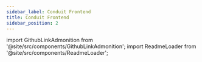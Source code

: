 ```yaml
---
sidebar_label: Conduit Frontend
title: Conduit Frontend
sidebar_position: 2
---
```


import GithubLinkAdmonition from '@site/src/components/GithubLinkAdmonition';
import ReadmeLoader from '@site/src/components/ReadmeLoader';

<GithubLinkAdmonition title="conduit-frontend" text="Github" type="tip" link="https://www.github.com/johntwiix/conduit-frontend/"/>


<ReadmeLoader repo="conduit-frontend" branch="master"/>
